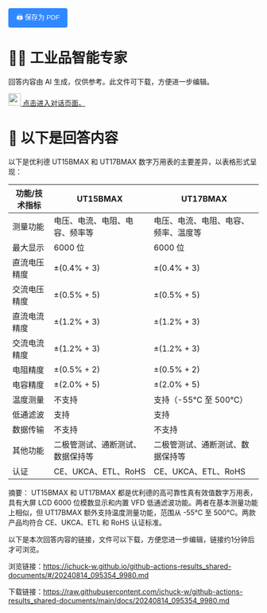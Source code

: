 <button onclick="window.print()" style="padding: 8px 16px; background: #2F88FF; color: white; border: none; border-radius: 4px; cursor: pointer;">
    🖨️ 保存为 PDF
</button>

# 🧑‍🏭 工业品智能专家

回答内容由 AI 生成，仅供参考。此文件可下载，方便进一步编辑。

<a href="https://www.aibangxuanxing.com">
  <img src="https://pub-9afd37582afd4e23a5f8075515d93ece.r2.dev/IconParkToolkit.svg" alt="工业品智能专家" target="_blank" style="width:25px; height:25px;" />
  点击进入对话页面。
</a> 

# 📑 以下是回答内容


以下是优利德 UT15BMAX 和 UT17BMAX 数字万用表的主要差异，以表格形式呈现：

| 功能/技术指标       | UT15BMAX                          | UT17BMAX                          |
|---------------------|-----------------------------------|-----------------------------------|
| 测量功能            | 电压、电流、电阻、电容、频率等   | 电压、电流、电阻、电容、频率、温度等 |
| 最大显示            | 6000 位                           | 6000 位                           |
| 直流电压精度        | ±(0.4% + 3)                       | ±(0.4% + 3)                       |
| 交流电压精度        | ±(0.5% + 5)                       | ±(0.5% + 5)                       |
| 直流电流精度        | ±(1.2% + 3)                       | ±(1.2% + 3)                       |
| 交流电流精度        | ±(1.2% + 3)                       | ±(1.2% + 3)                       |
| 电阻精度            | ±(0.5% + 2)                       | ±(0.5% + 2)                       |
| 电容精度            | ±(2.0% + 5)                       | ±(2.0% + 5)                       |
| 温度测量            | 不支持                            | 支持（-55°C 至 500°C）            |
| 低通滤波            | 支持                              | 支持                              |
| 数据传输            | 不支持                            | 不支持                            |
| 其他功能            | 二极管测试、通断测试、数据保持等 | 二极管测试、通断测试、数据保持等 |
| 认证                | CE、UKCA、ETL、RoHS               | CE、UKCA、ETL、RoHS               |

摘要：
UT15BMAX 和 UT17BMAX 都是优利德的高可靠性真有效值数字万用表，具有大屏 LCD 6000 位模数显示和内置 VFD 低通滤波功能。两者在基本测量功能上相似，但 UT17BMAX 额外支持温度测量功能，范围从 -55°C 至 500°C。两款产品均符合 CE、UKCA、ETL 和 RoHS 认证标准。

以下是本次回答内容的链接，文件可以下载，方便您进一步编辑，链接约1分钟后才可浏览。

浏览链接：https://ichuck-w.github.io/github-actions-results_shared-documents/#/20240814_095354_9980.md

下载链接：https://raw.githubusercontent.com/ichuck-w/github-actions-results_shared-documents/main/docs/20240814_095354_9980.md